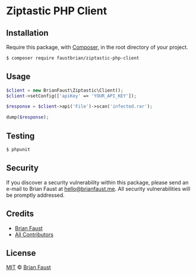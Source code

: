 # Ziptastic PHP Client

## Installation

Require this package, with [Composer](https://getcomposer.org/), in the root directory of your project.

```bash
$ composer require faustbrian/ziptastic-php-client
```

## Usage

```php
$client = new BrianFaust\Ziptastic\Client();
$client->setConfig(['apiKey' => 'YOUR_API_KEY']);

$response = $client->api('File')->scan('infected.rar');

dump($response);
```

## Testing

``` bash
$ phpunit
```

## Security

If you discover a security vulnerability within this package, please send an e-mail to Brian Faust at hello@brianfaust.me. All security vulnerabilities will be promptly addressed.

## Credits

- [Brian Faust](https://github.com/faustbrian)
- [All Contributors](../../contributors)

## License

[MIT](LICENSE) © [Brian Faust](https://brianfaust.me)
